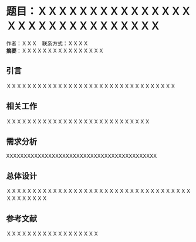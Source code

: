 # 题目：ＸＸＸＸＸＸＸＸＸＸＸＸＸＸＸＸＸＸＸＸＸＸＸＸＸＸＸＸＸＸ
作者：ＸＸＸ　联系方式：ＸＸＸＸ<br>
**摘要**：ＸＸＸＸＸＸＸＸＸＸＸＸＸＸＸＸ

## 引言
ＸＸＸＸＸＸＸＸＸＸＸＸＸＸＸＸＸＸＸＸＸＸＸＸＸＸＸＸＸＸＸＸＸ

## 相关工作
ＸＸＸＸＸＸＸＸＸＸＸＸＸＸＸＸＸＸＸＸＸＸＸＸＸＸＸＸ

## 需求分析
XXXXXXXXXXXXXXXXXXXXXXXXXXXXXXXXXXXXXXXXXXX

## 总体设计
ＸＸＸＸＸＸＸＸＸＸＸＸＸＸＸＸＸＸＸＸＸＸＸＸＸＸＸＸＸＸＸＸＸＸＸＸＸＸＸＸＸＸＸＸ

## 参考文献
ＸＸＸＸＸＸＸＸＸＸＸＸＸＸＸＸＸＸ
